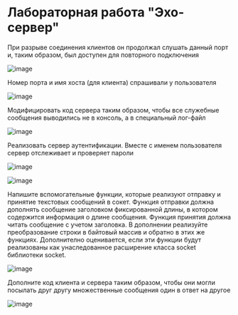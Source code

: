 # Лабораторная работа "Эхо-сервер"

При разрыве соединения клиентов он продолжал слушать данный порт и, таким образом, был доступен для повторного подключения

![image](https://user-images.githubusercontent.com/72358616/141157672-c30c7d4a-87cc-48bb-bfa8-51994945ca6e.png)

Номер порта и имя хоста (для клиента) спрашивали у пользователя

![image](https://user-images.githubusercontent.com/72358616/141157769-9ab7f3cd-7f65-4567-a6c1-d4bea24b390d.png)

Модифицировать код сервера таким образом, чтобы все служебные сообщения выводились не в консоль, а в специальный лог-файл

![image](https://user-images.githubusercontent.com/72358616/141157816-937a2b20-ab3d-4a45-b089-3d31c4373189.png)

Реализовать сервер аутентификации. Вместе с именем пользователя сервер отслеживает и проверяет пароли

![image](https://user-images.githubusercontent.com/72358616/141157862-03c062b4-0774-4dba-8834-60368a46895c.png)

![image](https://user-images.githubusercontent.com/72358616/141157892-52b3107e-158f-4635-b4d4-541c5137618f.png)

Напишите вспомогательные функции, которые реализуют отправку и принятие текстовых сообщений в сокет. Функция отправки должна дополнять сообщение заголовком фиксированной длины, в котором содержится информация о длине сообщения. Функция принятия должна читать сообщение с учетом заголовка. В дополнении реализуйте преобразование строки в байтовый массив и обратно в этих же функциях. Дополнително оценивается, если эти функции будут реализованы как унаследованное расширение класса socket библиотеки socket.

![image](https://user-images.githubusercontent.com/72358616/141157951-a546c653-58f5-44d5-930b-dfca7d9916f9.png)

Дополните код клиента и сервера таким образом, чтобы они могли посылать друг другу множественные сообщения один в ответ на другое

![image](https://user-images.githubusercontent.com/72358616/141158000-68d8bb37-0214-4c29-a206-cfaf47b459c9.png)
